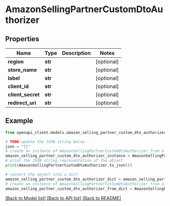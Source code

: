 # AmazonSellingPartnerCustomDtoAuthorizer


## Properties

Name | Type | Description | Notes
------------ | ------------- | ------------- | -------------
**region** | **str** |  | [optional] 
**store_name** | **str** |  | [optional] 
**label** | **str** |  | [optional] 
**client_id** | **str** |  | [optional] 
**client_secret** | **str** |  | [optional] 
**redirect_uri** | **str** |  | [optional] 

## Example

```python
from openapi_client.models.amazon_selling_partner_custom_dto_authorizer import AmazonSellingPartnerCustomDtoAuthorizer

# TODO update the JSON string below
json = "{}"
# create an instance of AmazonSellingPartnerCustomDtoAuthorizer from a JSON string
amazon_selling_partner_custom_dto_authorizer_instance = AmazonSellingPartnerCustomDtoAuthorizer.from_json(json)
# print the JSON string representation of the object
print(AmazonSellingPartnerCustomDtoAuthorizer.to_json())

# convert the object into a dict
amazon_selling_partner_custom_dto_authorizer_dict = amazon_selling_partner_custom_dto_authorizer_instance.to_dict()
# create an instance of AmazonSellingPartnerCustomDtoAuthorizer from a dict
amazon_selling_partner_custom_dto_authorizer_from_dict = AmazonSellingPartnerCustomDtoAuthorizer.from_dict(amazon_selling_partner_custom_dto_authorizer_dict)
```
[[Back to Model list]](../README.md#documentation-for-models) [[Back to API list]](../README.md#documentation-for-api-endpoints) [[Back to README]](../README.md)


